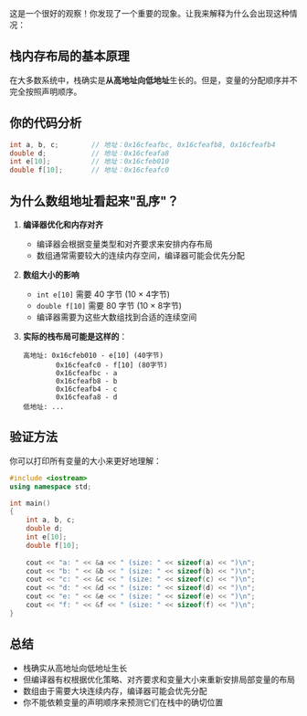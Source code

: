 这是一个很好的观察！你发现了一个重要的现象。让我来解释为什么会出现这种情况：

## 栈内存布局的基本原理

在大多数系统中，栈确实是**从高地址向低地址**生长的。但是，变量的分配顺序并不完全按照声明顺序。

## 你的代码分析

```cpp
int a, b, c;        // 地址：0x16cfeafbc, 0x16cfeafb8, 0x16cfeafb4
double d;           // 地址：0x16cfeafa8
int e[10];          // 地址：0x16cfeb010  
double f[10];       // 地址：0x16cfeafc0
```

## 为什么数组地址看起来"乱序"？

1. **编译器优化和内存对齐**
   - 编译器会根据变量类型和对齐要求来安排内存布局
   - 数组通常需要较大的连续内存空间，编译器可能会优先分配

2. **数组大小的影响**
   - `int e[10]` 需要 40 字节 (10 × 4字节)
   - `double f[10]` 需要 80 字节 (10 × 8字节)
   - 编译器需要为这些大数组找到合适的连续空间

3. **实际的栈布局可能是这样的**：
   ```
   高地址: 0x16cfeb010 - e[10] (40字节)
           0x16cfeafc0 - f[10] (80字节) 
           0x16cfeafbc - a
           0x16cfeafb8 - b  
           0x16cfeafb4 - c
           0x16cfeafa8 - d
   低地址: ...
   ```

## 验证方法

你可以打印所有变量的大小来更好地理解：

```cpp
#include <iostream>
using namespace std;

int main()
{
    int a, b, c;
    double d;
    int e[10];
    double f[10];
    
    cout << "a: " << &a << " (size: " << sizeof(a) << ")\n";
    cout << "b: " << &b << " (size: " << sizeof(b) << ")\n";
    cout << "c: " << &c << " (size: " << sizeof(c) << ")\n";
    cout << "d: " << &d << " (size: " << sizeof(d) << ")\n";
    cout << "e: " << &e << " (size: " << sizeof(e) << ")\n";
    cout << "f: " << &f << " (size: " << sizeof(f) << ")\n";
}
```

## 总结

- 栈确实从高地址向低地址生长
- 但编译器有权根据优化策略、对齐要求和变量大小来重新安排局部变量的布局
- 数组由于需要大块连续内存，编译器可能会优先分配
- 你不能依赖变量的声明顺序来预测它们在栈中的确切位置